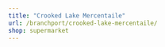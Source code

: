 ```yaml
---
title: "Crooked Lake Mercentaile"
url: /branchport/crooked-lake-mercentaile/
shop: supermarket
---
```

